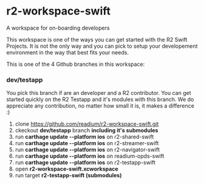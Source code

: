 # r2-workspace-swift
A workspace for on-boarding developers

This workspace is one of the ways you can get started with the R2 Swift Projects. It is not the only way and you can pick to setup your developement environment in the way that best fits your needs.

This is one of the 4 Github branches in this workspace:


### dev/testapp
You pick this branch if are an developer and a R2 contributor. You can get started quickly on the R2 Testapp and it's modules with this branch. We do appreciate any contribution, no matter how small it is, it makes a difference :) 

1. clone https://github.com/readium/r2-workspace-swift.git
2. ckeckout **dev/testapp** branch **including it's submodules**
3. run **carthage update --platform ios** on r2-shared-swift
4. run **carthage update --platform ios** on r2-streamer-swift
5. run **carthage update --platform ios** on r2-navigator-swift
6. run **carthage update --platform ios** on readium-opds-swift
7. run **carthage update --platform ios** on r2-testapp-swift
8. open **r2-workspace-swift.xcworkspace**
9. run target **r2-testapp-swift (submodules)**

